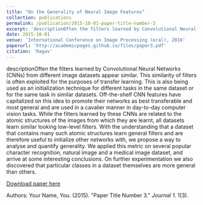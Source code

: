 ```yaml
---
title: "On the Generality of Neural Image Features"
collection: publications
permalink: /publication/2015-10-01-paper-title-number-3
excerpt: 'descriptionOften the filters learned by Convolutional Neural Networks (CNNs) from different image datasets appear similar. This similarity of filters is often exploited for the purposes of transfer learning. This is also being used as an initialization technique for different tasks in the same dataset or for the same task in similar datasets. Off-the-shelf CNN features have capitalized on this idea to promote their networks as best transferable and most general and are used in a cavalier manner in day-to-day computer vision tasks. While the filters learned by these CNNs are related to the atomic structures of the images from which they are learnt, all datasets learn similar looking low-level filters. With the understanding that a dataset that contains many such atomic structures learn general filters and are therefore useful to initialize other networks with, we propose a way to analyse and quantify generality. We applied this metric on several popular character recognition, natural image and a medical image dataset, and arrive at some interesting conclusions. On further experimentation we also discovered that particular classes in a dataset themselves are more general than others.'
date: 2015-10-01
venue: 'International Conference on Image Processing (oral), 2016'
paperurl: 'http://academicpages.github.io/files/paper3.pdf'
citation: 'Ragav'
---
```

descriptionOften the filters learned by Convolutional Neural Networks (CNNs) from different image datasets appear similar. This similarity of filters is often exploited for the purposes of transfer learning. This is also being used as an initialization technique for different tasks in the same dataset or for the same task in similar datasets. Off-the-shelf CNN features have capitalized on this idea to promote their networks as best transferable and most general and are used in a cavalier manner in day-to-day computer vision tasks. While the filters learned by these CNNs are related to the atomic structures of the images from which they are learnt, all datasets learn similar looking low-level filters. With the understanding that a dataset that contains many such atomic structures learn general filters and are therefore useful to initialize other networks with, we propose a way to analyse and quantify generality. We applied this metric on several popular character recognition, natural image and a medical image dataset, and arrive at some interesting conclusions. On further experimentation we also discovered that particular classes in a dataset themselves are more general than others.

[Download paper here](http://academicpages.github.io/files/paper3.pdf)

Authors: Your Name, You. (2015). "Paper Title Number 3." <i>Journal 1</i>. 1(3).